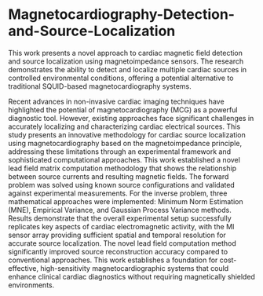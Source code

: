 # Magnetocardiography-Detection-and-Source-Localization
This work presents a novel approach to cardiac magnetic field detection and source localization using magnetoimpedance sensors. The research demonstrates the ability to detect and localize multiple cardiac sources in controlled environmental conditions, offering a potential alternative to traditional SQUID-based magnetocardiography systems.


Recent advances in non-invasive cardiac imaging techniques have highlighted the potential of magnetocardiography (MCG) as a powerful diagnostic tool. However, existing approaches face significant challenges in accurately localizing and characterizing cardiac electrical sources. This study presents an innovative methodology for cardiac source localization using magnetocardiography based on the magnetoimpedance principle, addressing these limitations through an experimental framework and sophisticated computational approaches. This work established a novel lead field matrix computation methodology that shows the relationship between source currents and resulting magnetic fields. The forward problem was solved using known source configurations and validated against experimental measurements. For the inverse problem, three mathematical approaches were implemented: Minimum Norm Estimation (MNE), Empirical Variance, and Gaussian Process Variance methods. Results demonstrate that the overall experimental setup successfully replicates key aspects of cardiac electromagnetic activity, with the MI sensor array providing sufficient spatial and temporal resolution for accurate source localization. The novel lead field computation method significantly improved source reconstruction accuracy compared to conventional approaches. This work establishes a foundation for cost-effective, high-sensitivity magnetocardiographic systems that could enhance clinical cardiac diagnostics without requiring magnetically shielded environments.
